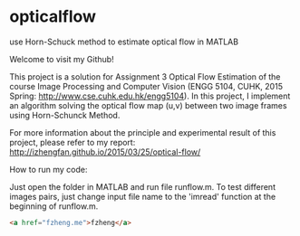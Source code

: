 # opticalflow
use Horn-Schuck method to estimate optical flow in MATLAB

Welcome to visit my Github!

This project is a solution for Assignment 3 Optical Flow Estimation of the course Image Processing and Computer Vision (ENGG 5104, CUHK, 2015 Spring: http://www.cse.cuhk.edu.hk/engg5104). In this project, I implement an algorithm solving the optical flow map (u,v) between two image frames using Horn-Schunck Method.

For more information about the principle and experimental result of this project, please refer to my report: http://izhengfan.github.io/2015/03/25/optical-flow/


How to run my code:

Just open the folder in MATLAB and run file runflow.m. To test different images pairs, just change input file name to the 'imread' function at the beginning of runflow.m.

``` html
<a href="fzheng.me">fzheng</a>
